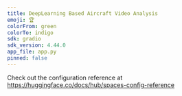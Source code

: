 ```yaml
---
title: DeepLearning Based Aircraft Video Analysis
emoji: 🏆
colorFrom: green
colorTo: indigo
sdk: gradio
sdk_version: 4.44.0
app_file: app.py
pinned: false
---
```


Check out the configuration reference at https://huggingface.co/docs/hub/spaces-config-reference
